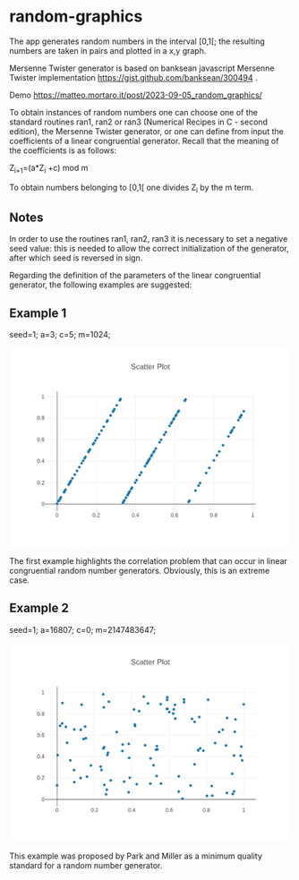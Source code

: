 # random-graphics
The app generates random numbers in the interval [0,1[; the resulting numbers are taken in pairs and plotted in a x,y graph.

Mersenne Twister generator is based on  banksean javascript Mersenne Twister implementation https://gist.github.com/banksean/300494 .

Demo https://matteo.mortaro.it/post/2023-09-05_random_graphics/

To obtain instances of random numbers one can choose one of the standard routines ran1, ran2 or ran3 
(Numerical Recipes in C - second edition), the Mersenne Twister generator, or one can define from input 
the coefficients of a linear congruential generator. Recall that the meaning of the coefficients is as follows:

Z<sub>i+1</sub>=(a*Z<sub>i</sub> +c) mod m

To obtain numbers belonging to [0,1[ one divides Z<sub>i</sub> by the m term.

## Notes

In order to use the routines ran1, ran2, ran3 it is necessary to set a negative seed value: this is needed to allow the correct initialization of the generator, after which seed is reversed in sign.

Regarding the definition of the parameters of the linear congruential generator, the following examples are suggested:

## Example 1

seed=1;
a=3;
c=5;
m=1024;

![ex1](examples/es1.png "Es 1")

The first example highlights the correlation problem that can occur in linear congruential random number generators. Obviously, this is an extreme case.

## Example 2

seed=1;
a=16807;
c=0;
m=2147483647;

![ex2](examples/es2.png "Es 1")

This example was proposed by Park and Miller as a minimum quality standard for a random number generator.
